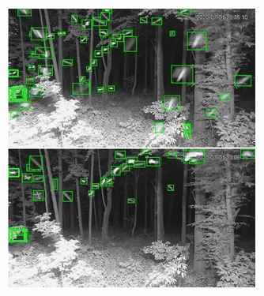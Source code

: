 ![20200701-223431-230436](in/20200701/20200701-223431-230436_0_.jpg)
![20200701-230441-233446](in/20200701/20200701-230441-233446_0_.jpg)
